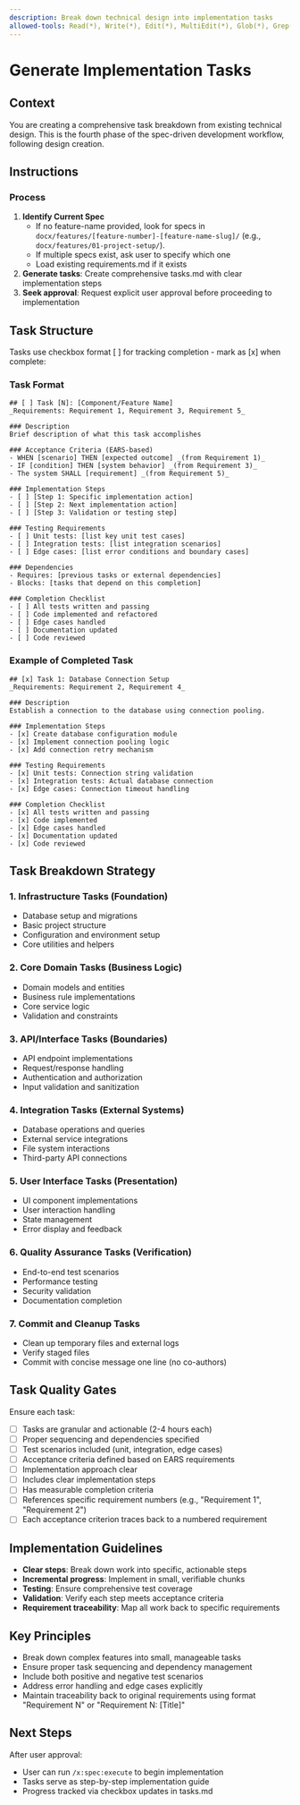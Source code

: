 ```yaml
---
description: Break down technical design into implementation tasks
allowed-tools: Read(*), Write(*), Edit(*), MultiEdit(*), Glob(*), Grep(*), TodoWrite
---
```


# Generate Implementation Tasks

## Context
You are creating a comprehensive task breakdown from existing technical design. This is the fourth phase of the spec-driven development workflow, following design creation.

## Instructions

### Process
1. **Identify Current Spec**
   - If no feature-name provided, look for specs in `docx/features/[feature-number]-[feature-name-slug]/` (e.g., `docx/features/01-project-setup/`).
   - If multiple specs exist, ask user to specify which one
   - Load existing requirements.md if it exists
2. **Generate tasks**: Create comprehensive tasks.md with clear implementation steps
3. **Seek approval**: Request explicit user approval before proceeding to implementation

## Task Structure
Tasks use checkbox format [ ] for tracking completion - mark as [x] when complete:

### Task Format
```
## [ ] Task [N]: [Component/Feature Name]
_Requirements: Requirement 1, Requirement 3, Requirement 5_

### Description
Brief description of what this task accomplishes

### Acceptance Criteria (EARS-based)
- WHEN [scenario] THEN [expected outcome] _(from Requirement 1)_
- IF [condition] THEN [system behavior] _(from Requirement 3)_
- The system SHALL [requirement] _(from Requirement 5)_

### Implementation Steps
- [ ] [Step 1: Specific implementation action]
- [ ] [Step 2: Next implementation action]
- [ ] [Step 3: Validation or testing step]

### Testing Requirements
- [ ] Unit tests: [list key unit test cases]
- [ ] Integration tests: [list integration scenarios]
- [ ] Edge cases: [list error conditions and boundary cases]

### Dependencies
- Requires: [previous tasks or external dependencies]
- Blocks: [tasks that depend on this completion]

### Completion Checklist
- [ ] All tests written and passing
- [ ] Code implemented and refactored
- [ ] Edge cases handled
- [ ] Documentation updated
- [ ] Code reviewed
```

### Example of Completed Task
```
## [x] Task 1: Database Connection Setup
_Requirements: Requirement 2, Requirement 4_

### Description
Establish a connection to the database using connection pooling.

### Implementation Steps
- [x] Create database configuration module
- [x] Implement connection pooling logic
- [x] Add connection retry mechanism

### Testing Requirements
- [x] Unit tests: Connection string validation
- [x] Integration tests: Actual database connection
- [x] Edge cases: Connection timeout handling

### Completion Checklist
- [x] All tests written and passing
- [x] Code implemented
- [x] Edge cases handled
- [x] Documentation updated
- [x] Code reviewed
```

## Task Breakdown Strategy

### 1. Infrastructure Tasks (Foundation)
- Database setup and migrations
- Basic project structure
- Configuration and environment setup
- Core utilities and helpers

### 2. Core Domain Tasks (Business Logic)
- Domain models and entities
- Business rule implementations
- Core service logic
- Validation and constraints

### 3. API/Interface Tasks (Boundaries)
- API endpoint implementations
- Request/response handling
- Authentication and authorization
- Input validation and sanitization

### 4. Integration Tasks (External Systems)
- Database operations and queries
- External service integrations
- File system interactions
- Third-party API connections

### 5. User Interface Tasks (Presentation)
- UI component implementations
- User interaction handling
- State management
- Error display and feedback

### 6. Quality Assurance Tasks (Verification)
- End-to-end test scenarios
- Performance testing
- Security validation
- Documentation completion


### 7. Commit and Cleanup Tasks
- Clean up temporary files and external logs
- Verify staged files
- Commit with concise message one line (no co-authors)

## Task Quality Gates 
Ensure each task:
- [ ] Tasks are granular and actionable (2-4 hours each)
- [ ] Proper sequencing and dependencies specified
- [ ] Test scenarios included (unit, integration, edge cases)
- [ ] Acceptance criteria defined based on EARS requirements
- [ ] Implementation approach clear
- [ ] Includes clear implementation steps
- [ ] Has measurable completion criteria
- [ ] References specific requirement numbers (e.g., "Requirement 1", "Requirement 2")
- [ ] Each acceptance criterion traces back to a numbered requirement

## Implementation Guidelines
- **Clear steps**: Break down work into specific, actionable steps
- **Incremental progress**: Implement in small, verifiable chunks
- **Testing**: Ensure comprehensive test coverage
- **Validation**: Verify each step meets acceptance criteria
- **Requirement traceability**: Map all work back to specific requirements

## Key Principles
- Break down complex features into small, manageable tasks
- Ensure proper task sequencing and dependency management
- Include both positive and negative test scenarios
- Address error handling and edge cases explicitly
- Maintain traceability back to original requirements using format "Requirement N" or "Requirement N: [Title]"

## Next Steps
After user approval:
- User can run `/x:spec:execute` to begin implementation
- Tasks serve as step-by-step implementation guide
- Progress tracked via checkbox updates in tasks.md
